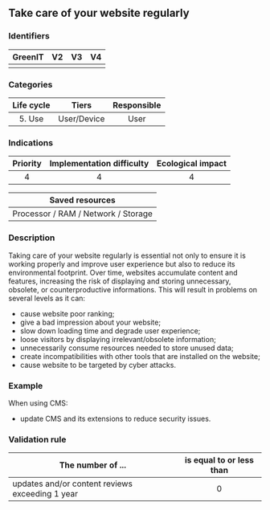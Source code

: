 ## Take care of your website regularly


### Identifiers

| GreenIT |  V2  |  V3  |  V4  |
|:-------:|:----:|:----:|:----:|
|      |   |   |      |

### Categories

| Life cycle |  Tiers  |  Responsible  |
|:---------:|:----:|:----:|
| 5. Use | User/Device | User |

### Indications

| Priority |      Implementation difficulty       |  Ecological impact    |
|:-------------------:|:-------------------------:|:---------------------:|
| 4 | 4 | 4 |

|Saved resources                                    |
|:----------------------------------------------------------:|
|  Processor / RAM / Network / Storage  |

### Description

Taking care of your website regularly is essential not only to ensure it is working properly and improve user experience but also to reduce its environmental footprint. Over time, websites accumulate content and features, increasing the risk of displaying and storing unnecessary, obsolete, or counterproductive informations. This will result in problems on several levels as it can:

- cause website poor ranking;
- give a bad impression about your website;
- slow down loading time and degrade user experience;
- loose visitors by displaying irrelevant/obsolete information;
- unnecessarily consume resources needed to store unused data;
- create incompatibilities with other tools that are installed on the website;
- cause website to be targeted by cyber attacks.

### Example

When using CMS:

- update CMS and its extensions to reduce security issues.

### Validation rule

| The number of ...     | is equal to or less than   |  
| ------------- | :---------------------: |
| updates and/or content reviews exceeding 1 year  | 0 |
